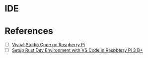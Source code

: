 # IDE


# References


- [ ] [Visual Studio Code on Raspberry Pi](https://code.visualstudio.com/docs/setup/raspberry-pi)
- [ ] [Setup Rust Dev Environment with VS Code in Raspberry Pi 3 B+](https://www.youtube.com/watch?v=O9d8kiZQUT4)
